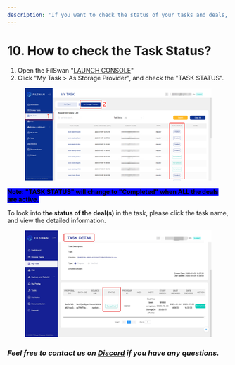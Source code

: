 ```yaml
---
description: 'If you want to check the status of your tasks and deals, please:'
---
```


# 10. How to check the Task Status?

1. Open the FilSwan "[LAUNCH CONSOLE](https://console.filswan.com/#/dashboard)"
2. Click "My Task > As Storage Provider", and check the "TASK STATUS".

<figure><img src="../../.gitbook/assets/image (4) (1).png" alt=""><figcaption></figcaption></figure>

<mark style="background-color:blue;">**Note: "TASK STATUS" will change to "Completed" when ALL the deals are active.**</mark>

To look into **the status of the deal(s)** in the task, please click the task name, and view the detailed information.

<figure><img src="../../.gitbook/assets/image (7) (2).png" alt=""><figcaption></figcaption></figure>

### &#x20;              _**Feel free to contact us on**_ [_**Discord**_](https://filswan.com/discord) _**if you have any questions.**_
